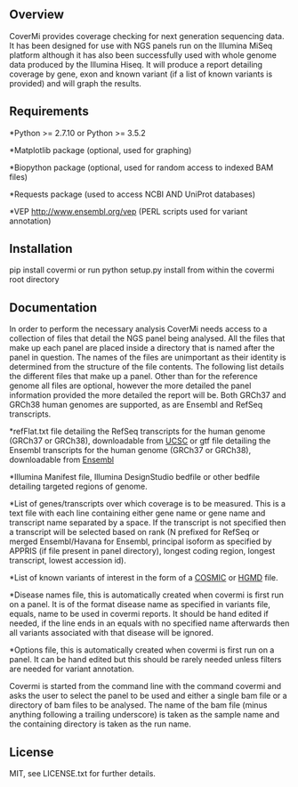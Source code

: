 ## Overview

CoverMi provides coverage checking for next generation sequencing data. It has been designed for use with NGS panels run on the Illumina MiSeq platform although it has also been successfully used with whole genome data produced by the Illumina Hiseq. It will produce a report detailing coverage by gene, exon and known variant (if a list of known variants is provided) and will graph the results. 

## Requirements

*Python >= 2.7.10 or Python >= 3.5.2

*Matplotlib package (optional, used for graphing)

*Biopython package (optional, used for random access to indexed BAM files)

*Requests package (used to access NCBI AND UniProt databases)

*VEP http://www.ensembl.org/vep (PERL scripts used for variant annotation)

## Installation

pip install covermi or run python setup.py install from within the covermi root directory

## Documentation

In order to perform the necessary analysis CoverMi needs access to a collection of files that detail the NGS panel being analysed. All the files that make up each panel are placed inside a directory that is named after the panel in question. The names of the files are unimportant as their identity is determined from the structure of the file contents. The following list details the different files that make up a panel. Other than for the reference genome all files are optional, however the more detailed the panel information provided the more detailed the report will be. Both GRCh37 and GRCh38 human genomes are supported, as are Ensembl and RefSeq transcripts.

*refFlat.txt file detailing the RefSeq transcripts for the human genome (GRCh37 or GRCh38), downloadable from [UCSC](http://hgdownload.soe.ucsc.edu/downloads.html) or
gtf file detailing the Ensembl transcripts for the human genome (GRCh37 or GRCh38), downloadable from [Ensembl](https://www.ensembl.org/info/data/ftp/index.html)

*Illumina Manifest file, Illumina DesignStudio bedfile or other bedfile detailing targeted regions of genome.

*List of genes/transcripts over which coverage is to be measured. This is a text file with each line containing either gene name or gene name and transcript name separated by a space. If the transcript is not specified then a transcript will be selected based on rank (N prefixed for RefSeq or merged Ensembl/Havana for Ensembl, principal isoform as specified by APPRIS (if file present in panel directory), longest coding region, longest transcript, lowest accession id).

*List of known variants of interest in the form of a [COSMIC](https://cancer.sanger.ac.uk/cosmic) or [HGMD](http://www.hgmd.cf.ac.uk) file.

*Disease names file, this is automatically created when covermi is first run on a panel. It is of the format disease name as specified in variants file, equals, name to be used in covermi reports. It should be hand edited if needed, if the line ends in an equals with no specified name afterwards then all variants associated with that disease will be ignored.

*Options file, this is automatically created when covermi is first run on a panel. It can be hand edited but this should be rarely needed unless filters are needed for variant annotation.

Covermi is started from the command line with the command covermi and asks the user to select the panel to be used and  either a single bam file or a directory of bam files to be analysed. The name of the bam file (minus anything following a trailing underscore) is taken as the sample name and the containing directory is taken as the run name.

## License

MIT, see LICENSE.txt for further details.
